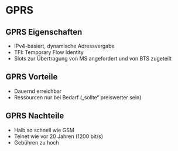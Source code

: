 # GPRS

## GPRS Eigenschaften

- IPv4-basiert, dynamische Adressvergabe
- TFI: Temporary Flow Identity
- Slots zur Übertragung von MS angefordert und von BTS zugeteilt

## GPRS Vorteile

- Dauernd erreichbar
- Ressourcen nur bei Bedarf („sollte“ preiswerter sein)

## GPRS Nachteile

- Halb so schnell wie GSM
- Telnet wie vor 20 Jahren (1200 bit/s)
- Gebühren zu hoch